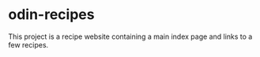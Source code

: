 # odin-recipes

This project is a recipe website containing a main index page and links to a few recipes. 
